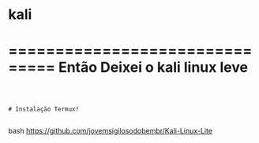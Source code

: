 # kali
 
 
===============================
 Então Deixei o kali linux leve 
===============================
```



# Instalação Termux!


```
bash https://github.com/jovemsigilosodobembr/Kali-Linux-Lite
```
